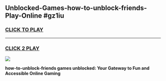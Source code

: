 
## Unblocked-Games-how-to-unblock-friends-Play-Online #gz1iu
<h3>
<a href="https://news.freeplayer.one?title=how-to-unblock-friends&ref=3">CLICK TO PLAY</a></h3>
<hr>

<h3>
<a href="https://news.freeplayer.one?title=how-to-unblock-friends&ref=3">CLICK 2 PLAY</a>
  
</h3>

<a href="https://news.freeplayer.one?title=how-to-unblock-friends&ref=3"><img src="https://clearcache.store/games.png"></a>


**how-to-unblock-friends games unblocked: Your Gateway to Fun and Accessible Online Gaming**

